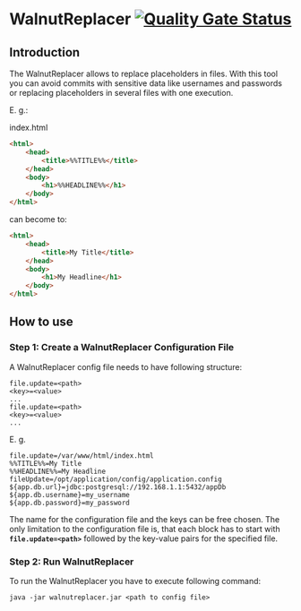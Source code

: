 # WalnutReplacer [![Quality Gate Status](https://sonarqube.walnut-it.com/api/project_badges/measure?project=WalnutReplacer&metric=alert_status)](https://sonarqube.walnut-it.com/dashboard?id=WalnutReplacer)

## Introduction

The WalnutReplacer allows to replace placeholders in files. With this tool you
can avoid commits with sensitive data like usernames and passwords or replacing
placeholders in several files with one execution. 

E. g.: 

index.html

```html
<html>
	<head>
		<title>%%TITLE%%</title>
	</head>
	<body>
		<h1>%%HEADLINE%%</h1>
	</body>
</html>
```
can become to:

```html
<html>
	<head>
		<title>My Title</title>
	</head>
	<body>
		<h1>My Headline</h1>
	</body>
</html>
```	

## How to use

### Step 1: Create a WalnutReplacer Configuration File

A WalnutReplacer config file needs to have following structure:
 
	file.update=<path> 
	<key>=<value> 
	... 
	file.update=<path> 
	<key>=<value>
	...

E. g.

	file.update=/var/www/html/index.html
	%%TITLE%%=My Title
	%%HEADLINE%%=My Headline
	fileUpdate=/opt/application/config/application.config
	${app.db.url}=jdbc:postgresql://192.168.1.1:5432/appDb
	${app.db.username}=my_username
	${app.db.password}=my_password
	
The name for the configuration file and the keys can be free chosen. The only 
limitation to the configuration file is, that each block has to start with 
**`file.update=<path>`** followed by the key-value pairs for the specified file.
	
### Step 2: Run WalnutReplacer

To run the WalnutReplacer you have to execute following command:

`java -jar walnutreplacer.jar <path to config file>`


